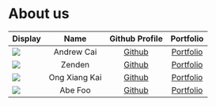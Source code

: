 # About us


Display |     Name      |             Github Profile              | Portfolio 
--------|:-------------:|:---------------------------------------:|:---------:
![](https://via.placeholder.com/100.png?text=Photo) | Andrew Cai | [Github](https://github.com/andrewcai8) | [Portfolio](docs/team/andrewcai8.md)
![](https://via.placeholder.com/100.png?text=Photo) |     Zenden     |  [Github](https://github.com/ZT712002)  | [Portfolio](team/zt712002.md)
![](https://via.placeholder.com/100.png?text=Photo) | Ong Xiang Kai  |  [Github](https://github.com/EggsKay)   | [Portfolio](team/eggskay.md)
![](https://via.placeholder.com/100.png?text=Photo) | Abe Foo  |   [Github](https://github.com/abefqy)   | [Portfolio](docs/team/abefoo.md)


